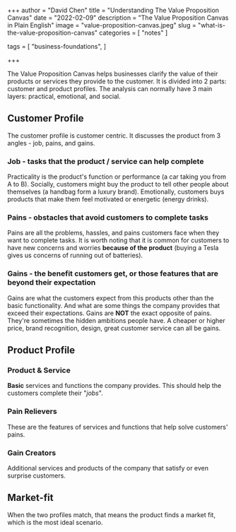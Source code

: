 +++
author = "David Chen"
title = "Understanding The Value Proposition Canvas"
date = "2022-02-09"
description = "The Value Proposition Canvas in Plain English"
image = "value-proposition-canvas.jpeg"
slug = "what-is-the-value-proposition-canvas"
categories = [
    "notes"
]

tags = [
    "business-foundations",
]
    
+++

The Value Proposition Canvas helps businesses clarify the value of their products or services they provide to the customer. It is divided into 2 parts: customer and product profiles. The analysis can normally have 3 main layers: practical, emotional, and social.

## Customer Profile

The customer profile is customer centric. It discusses the product from 3 angles - job, pains, and gains.

### Job - **tasks that the product / service can help complete**

Practicality is the product's function or performance (a car taking you from A to B). Socially, customers might buy the product to tell other people about themselves (a handbag form a luxury brand). Emotionally, customers buys products that make them feel motivated or energetic (energy drinks).

### Pains - **obstacles that avoid customers to complete tasks**

Pains are all the problems, hassles, and pains customers face when they want to complete tasks. It is worth noting that it is common for customers to have new concerns and worries **because of the product** (buying a Tesla gives us concerns of running out of batteries).

### Gains - **the benefit customers get, or those features that are beyond their expectation**

Gains are what the customers expect from this products other than the basic functionality. And what are some things the company provides that exceed their expectations. Gains are **NOT** the exact opposite of pains. They're sometimes the hidden ambitions people have. A cheaper or higher price, brand recognition, design, great customer service can all be gains.

## Product Profile

### Product & Service

**Basic** services and functions the company provides. This should help the customers complete their "*jobs*".

### Pain Relievers

These are the features of services and functions that help solve customers' pains.

### Gain Creators

Additional services and products of the company that satisfy or even surprise customers.

## Market-fit

When the two profiles match, that means the product finds a market fit, which is the most ideal scenario.